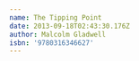 ```yaml
---
name: The Tipping Point
date: 2013-09-18T02:43:30.176Z
author: Malcolm Gladwell
isbn: '9780316346627'
---
```


